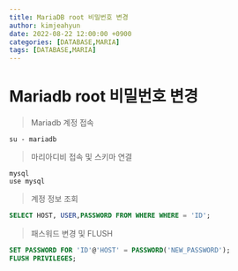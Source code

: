 ```yaml
---
title: MariaDB root 비밀번호 변경
author: kimjeahyun
date: 2022-08-22 12:00:00 +0900
categories: [DATABASE,MARIA]
tags: [DATABASE,MARIA]
---
```


# Mariadb root 비밀번호 변경

>Mariadb 계정 접속 

```Shell
su - mariadb
```

>마리아디비 접속 및  스키마 연결

```Shell
mysql
use mysql
```

>계정 정보 조회

```SQL
SELECT HOST, USER,PASSWORD FROM WHERE WHERE = 'ID';
```

>패스워드 변경 및 FLUSH

```SQL
SET PASSWORD FOR 'ID'@'HOST' = PASSWORD('NEW_PASSWORD');
FLUSH PRIVILEGES;
```



